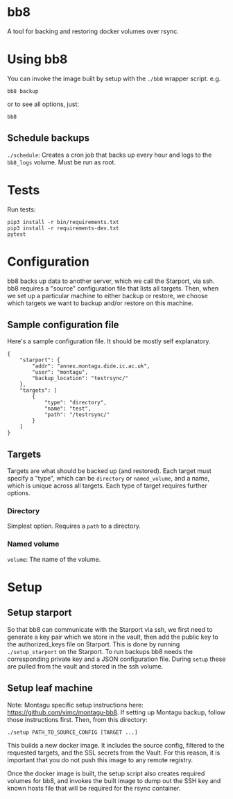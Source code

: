 # bb8
A tool for backing and restoring docker volumes over rsync.

# Using bb8
You can invoke the image built by setup with the `./bb8` wrapper script. e.g.

```
bb8 backup
```

or to see all options, just:

```
bb8
```

## Schedule backups
`./schedule`: Creates a cron job that backs up every hour and logs to the 
`bb8_logs` volume. Must be run as root.

# Tests
Run tests:

```
pip3 install -r bin/requirements.txt
pip3 install -r requirements-dev.txt
pytest
```

# Configuration
bb8 backs up data to another server, which we call the Starport, via ssh.
bb8 requires a "source" configuration file that lists all targets. Then, when we
set up a particular machine to either backup or restore, we choose which targets
we want to backup and/or restore on this machine.

## Sample configuration file
Here's a sample configuration file. It should be mostly self explanatory.

```
{
    "starport": {
        "addr": "annex.montagu.dide.ic.ac.uk",
        "user": "montagu",
        "backup_location": "testrsync/"
    },
    "targets": [
        {
            "type": "directory",
            "name": "test",
            "path": "/testrsync/"
        }
    ]
}

```

## Targets
Targets are what should be backed up (and restored). Each target must specify a
"type", which can be `directory` or `named_volume`, and a name, which is unique
across all targets. Each type of target requires further options.

### Directory
Simplest option. Requires a `path` to a directory.

### Named volume
`volume`: The name of the volume.

# Setup
## Setup starport
So that bb8 can communicate with the Starport via ssh, we first need to 
generate a key pair which we store in the vault, then add the public key to 
the authorized_keys file on Starport. This is done by running 
`./setup_starport` on the Starport. To run backups bb8 needs the
corresponding private key and a JSON configuration file. During `setup` these
are pulled from the vault and stored in the ssh volume.

## Setup leaf machine
Note: Montagu specific setup instructions here: https://github.com/vimc/montagu-bb8.
If setting up Montagu backup, follow those instructions first. Then, from this directory:

```
./setup PATH_TO_SOURCE_CONFIG [TARGET ...]
```

This builds a new docker image. It includes the source config, filtered to 
the requested targets, and the SSL secrets from the Vault. For this reason, 
it is important that you do not push this image to any remote registry.

Once the docker image is built, the setup script also creates required 
volumes for bb8, and invokes the built image to dump out the SSH key and 
known hosts file that will be required for the rsync container.


